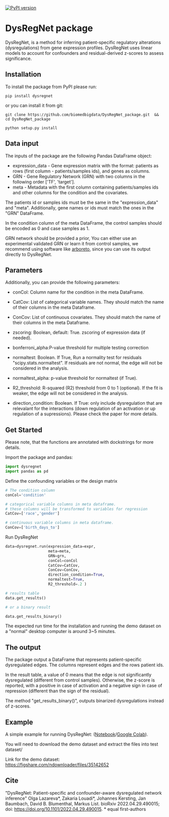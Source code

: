 [![PyPI version](https://badge.fury.io/py/dysregnet.svg)](https://badge.fury.io/py/dysregnet)

# DysRegNet package


DysRegNet, is a  method for inferring patient-specific regulatory alterations (dysregulations) from gene expression profiles. DysRegNet uses linear models to account for confounders and residual-derived z-scores to assess significance.


## Installation
To install the package from PyPI please run:

`pip install dysregnet`


or you can install it from git:

`git clone https://github.com/biomedbigdata/DysRegNet_package.git  && cd DysRegNet_package`

`python setup.py install`



## Data input

The inputs of the  package are the following Pandas DataFrame object:


- expression_data  - Gene expression matrix with the format: patients as rows (first column - patients/samples ids), and genes as columns.
- GRN - Gene Regulatory Network (GRN) with two columns in the following order ['TF', 'target'].
- meta -  Metadata with the first column containing patients/samples ids and other columns for the condition and the covariates.


The patients id or samples ids must be the same in the "expression_data" and  "meta". Additionally, gene names or ids must match the ones in the "GRN" DataFrame. 

In the condition column of the meta DataFrame, the control samples should be encoded as 0 and case samples as 1.

GRN network should be provided a prior, You can either use an experimental validated GRN or learn it from control samples, we recommend using software like [arboreto](https://github.com/aertslab/arboreto), since you can use its output directly to DysRegNet.





## Parameters 


Additionally, you can provide the following parameters:


            
- conCol: Column name for the condition in the meta DataFrame.

- CatCov: List of categorical variable names. They should match the name of their columns in the meta Dataframe.

- ConCov: List of continuous covariates. They should match the name of their columns in the meta Dataframe.

- zscoring: Boolean, default: True. zscoring of expression data (if needed).

- bonferroni_alpha:P-value threshold for multiple testing correction

- normaltest: Boolean. If True, Run a normality test for residuals "scipy.stats.normaltest". If residuals are not normal, the edge will not be considered in the analysis. 

- normaltest_alpha: p-value threshold for normaltest (if True).

- R2_threshold: R-squared (R2) threshold from 0 to 1 (optional).  If the fit is weaker, the edge will not be considered in the analysis. 

- direction_condition: Boolean. If True: only include dysregulation that are relevalant for the interactions (down regulation of an activation or up regulation of a supressions). Please check the paper for more details.


## Get Started


Please note, that the functions are annotated with dockstrings for more details.

Import the package and pandas:


```python
import dysregnet
import pandas as pd
```



Define the confounding variables or the design matrix 

```python
# The condition column
conCol='condition'

# categorical variable columns in meta dataframe.
# these columns will be transformed to variables for regression 
CatCov=['race','gender']  

# continuous variable columns in meta dataframe.
ConCov=['birth_days_to']
```


Run DysRegNet

```python
data=dysregnet.run(expression_data=expr,
                   meta=meta, 
                   GRN=grn,
                   conCol=conCol
                   CatCov=CatCov,
                   ConCov=ConCov,
                   direction_condition=True,
                   normaltest=True,
                   R2_threshold=.2 )

# results table
data.get_results()

# or a binary result

data.get_results_binary()

```

The expected run time for the installation and running the demo dataset on a "normal" desktop computer is around 3~5 minutes.



## The output

The package output a DataFrame that represents patient-specific dysregulated edges. The columns represent edges and the rows patient ids. 

In the result table, a value of 0 means that the edge is not significantly dysregulated (different from control samples). Otherwise, the z-score is reported, with a positive in case of activation and a negative sign in case of repression (different than the sign of the residual). 

The method "get_results_binary()", outputs binarized dysregulations instead of z-scores. 


## Example

A simple example for running DysRegNet:
([Notebook](https://github.com/biomedbigdata/DysRegNet_package/blob/main/test.ipynb)/[Google Colab](https://colab.research.google.com/github/biomedbigdata/DysRegNet_package/blob/main/test.ipynb)).


You will need to download the demo dataset and extract the files into test dataset/

Link for the demo dataset: https://figshare.com/ndownloader/files/35142652



## Cite

"DysRegNet: Patient-specific and confounder-aware dysregulated network inference"
Olga Lazareva*, Zakaria Louadi*, Johannes Kersting, Jan Baumbach, David B. Blumenthal, Markus List. bioRxiv 2022.04.29.490015; doi: https://doi.org/10.1101/2022.04.29.490015. * equal first-authors
